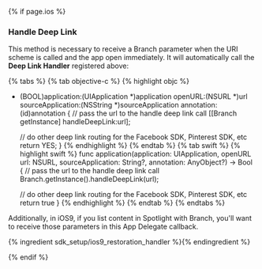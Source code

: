 {% if page.ios %}
### Handle Deep Link

This method is necessary to receive a Branch parameter when the URI scheme is called and the app open immediately. It will automatically call the **Deep Link Handler** registered above:

{% tabs %}
{% tab objective-c %}
{% highlight objc %}
- (BOOL)application:(UIApplication *)application openURL:(NSURL *)url sourceApplication:(NSString *)sourceApplication annotation:(id)annotation {
    // pass the url to the handle deep link call
    [[Branch getInstance] handleDeepLink:url];

    // do other deep link routing for the Facebook SDK, Pinterest SDK, etc
    return YES;
}
{% endhighlight %}
{% endtab %}
{% tab swift %}
{% highlight swift %}
func application(application: UIApplication, openURL url: NSURL, sourceApplication: String?, annotation: AnyObject?) -> Bool {
    // pass the url to the handle deep link call
    Branch.getInstance().handleDeepLink(url);

    // do other deep link routing for the Facebook SDK, Pinterest SDK, etc
    return true
}
{% endhighlight %}
{% endtab %}
{% endtabs %}

Additionally, in iOS9, if you list content in Spotlight with Branch, you'll want to receive those parameters in this App Delegate callback.

{% ingredient sdk_setup/ios9_restoration_handler %}{% endingredient %}

{% endif %}